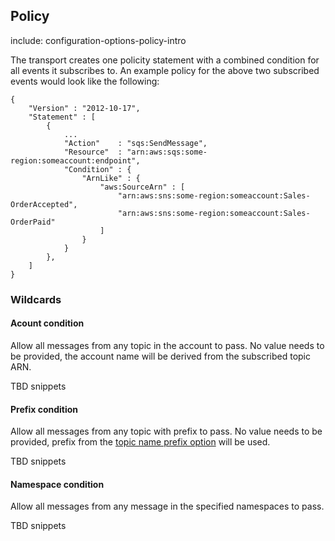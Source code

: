 ## Policy

include: configuration-options-policy-intro

The transport creates one policity statement with a combined condition for all events it subscribes to. An example policy for the above two subscribed events would look like the following:

```
{
    "Version" : "2012-10-17",
    "Statement" : [
        {
            ...
            "Action"    : "sqs:SendMessage",
            "Resource"  : "arn:aws:sqs:some-region:someaccount:endpoint",
            "Condition" : {
                "ArnLike" : {
                    "aws:SourceArn" : [
                        "arn:aws:sns:some-region:someaccount:Sales-OrderAccepted",
                        "arn:aws:sns:some-region:someaccount:Sales-OrderPaid"
                    ]
                }
            }
        },
    ]
}
```

### Wildcards

#### Acount condition

Allow all messages from any topic in the account to pass. No value needs to be provided, the account name will be derived from the subscribed topic ARN.

TBD snippets

#### Prefix condition

Allow all messages from any topic with prefix to pass. No value needs to be provided, prefix from the [topic name prefix option](#topicnameprefix) will be used.

TBD snippets

#### Namespace condition

Allow all messages from any message in the specified namespaces to pass.

TBD snippets